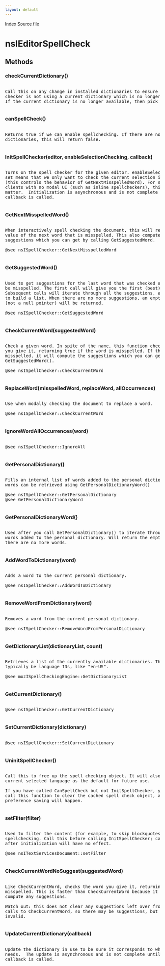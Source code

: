 ```yaml
---
layout: default
---
```

<div id='links'><a href="../index.html">Index</a>
<a href="http://dxr.mozilla.org/mozilla-central/source/editor/nsIEditorSpellCheck.idl">Source file</a>
</div>

# nsIEditorSpellCheck #

## Methods ##

### checkCurrentDictionary() ###
<pre>  
Call this on any change in installed dictionaries to ensure that the spell  
checker is not using a current dictionary which is no longer available.  
If the current dictionary is no longer available, then pick another one.  
  
</pre>
### canSpellCheck() ###
<pre>  
Returns true if we can enable spellchecking. If there are no available  
dictionaries, this will return false.  
  
</pre>
### InitSpellChecker(editor, enableSelectionChecking, callback) ###
<pre>  
Turns on the spell checker for the given editor. enableSelectionChecking  
set means that we only want to check the current selection in the editor,  
(this controls the behavior of GetNextMisspelledWord). For spellchecking  
clients with no modal UI (such as inline spellcheckers), this flag doesn't  
matter.  Initialization is asynchronous and is not complete until the given  
callback is called.  
  
</pre>
### GetNextMisspelledWord() ###
<pre>  
When interactively spell checking the document, this will return the  
value of the next word that is misspelled. This also computes the  
suggestions which you can get by calling GetSuggestedWord.  
  
@see nsISpellChecker::GetNextMisspelledWord  
  
</pre>
### GetSuggestedWord() ###
<pre>  
Used to get suggestions for the last word that was checked and found to  
be misspelled. The first call will give you the first (best) suggestion.  
Subsequent calls will iterate through all the suggestions, allowing you  
to build a list. When there are no more suggestions, an empty string  
(not a null pointer) will be returned.  
  
@see nsISpellChecker::GetSuggestedWord  
  
</pre>
### CheckCurrentWord(suggestedWord) ###
<pre>  
Check a given word. In spite of the name, this function checks the word  
you give it, returning true if the word is misspelled. If the word is  
misspelled, it will compute the suggestions which you can get from  
GetSuggestedWord().  
  
@see nsISpellChecker::CheckCurrentWord  
  
</pre>
### ReplaceWord(misspelledWord, replaceWord, allOccurrences) ###
<pre>  
Use when modally checking the document to replace a word.  
  
@see nsISpellChecker::CheckCurrentWord  
  
</pre>
### IgnoreWordAllOccurrences(word) ###
<pre>  
@see nsISpellChecker::IgnoreAll  
  
</pre>
### GetPersonalDictionary() ###
<pre>  
Fills an internal list of words added to the personal dictionary. These  
words can be retrieved using GetPersonalDictionaryWord()  
  
@see nsISpellChecker::GetPersonalDictionary  
@see GetPersonalDictionaryWord  
  
</pre>
### GetPersonalDictionaryWord() ###
<pre>  
Used after you call GetPersonalDictionary() to iterate through all the  
words added to the personal dictionary. Will return the empty string when  
there are no more words.  
  
</pre>
### AddWordToDictionary(word) ###
<pre>  
Adds a word to the current personal dictionary.  
  
@see nsISpellChecker::AddWordToDictionary  
  
</pre>
### RemoveWordFromDictionary(word) ###
<pre>  
Removes a word from the current personal dictionary.  
  
@see nsISpellChecker::RemoveWordFromPersonalDictionary  
  
</pre>
### GetDictionaryList(dictionaryList, count) ###
<pre>  
Retrieves a list of the currently available dictionaries. The strings will  
typically be language IDs, like "en-US".  
  
@see mozISpellCheckingEngine::GetDictionaryList  
  
</pre>
### GetCurrentDictionary() ###
<pre>  
@see nsISpellChecker::GetCurrentDictionary  
  
</pre>
### SetCurrentDictionary(dictionary) ###
<pre>  
@see nsISpellChecker::SetCurrentDictionary  
  
</pre>
### UninitSpellChecker() ###
<pre>  
Call this to free up the spell checking object. It will also save the  
current selected language as the default for future use.  
  
If you have called CanSpellCheck but not InitSpellChecker, you can still  
call this function to clear the cached spell check object, and no  
preference saving will happen.  
  
</pre>
### setFilter(filter) ###
<pre>  
Used to filter the content (for example, to skip blockquotes in email from  
spellchecking. Call this before calling InitSpellChecker; calling it  
after initialization will have no effect.  
  
@see nsITextServicesDocument::setFilter  
  
</pre>
### CheckCurrentWordNoSuggest(suggestedWord) ###
<pre>  
Like CheckCurrentWord, checks the word you give it, returning true if it's  
misspelled. This is faster than CheckCurrentWord because it does not  
compute any suggestions.  
  
Watch out: this does not clear any suggestions left over from previous  
calls to CheckCurrentWord, so there may be suggestions, but they will be  
invalid.  
  
</pre>
### UpdateCurrentDictionary(callback) ###
<pre>  
Update the dictionary in use to be sure it corresponds to what the editor  
needs.  The update is asynchronous and is not complete until the given  
callback is called.  
  
</pre>